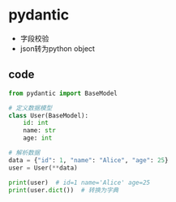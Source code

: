 # pydantic
+ 字段校验
+ json转为python object

## code
```python
from pydantic import BaseModel

# 定义数据模型
class User(BaseModel):
    id: int
    name: str
    age: int

# 解析数据
data = {"id": 1, "name": "Alice", "age": 25}
user = User(**data)

print(user)  # id=1 name='Alice' age=25
print(user.dict())  # 转换为字典


```